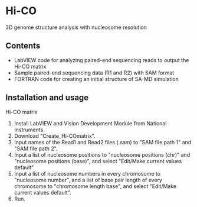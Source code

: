 # Hi-CO
3D genome structure analysis with nucleosome resolution 

## Contents
- LabVIEW code for analyzing paired-end sequencing reads to output the Hi-CO matrix
- Sample paired-end sequencing data (R1 and R2) with SAM format
- FORTRAN code for creating an initial structure of SA-MD simulation

## Installation and usage

Hi-CO matrix 
1. Install LabVIEW and Vision Development Module from National Instruments.
2. Download "Create_Hi-COmatrix".
3. Input names of the Read1 and Read2 files (.sam) to "SAM file path 1" and "SAM file path 2".
4. Input a list of nucleosome positions to "nucleosome positions (chr)" and "nucleosome positions (base)", and select "Edit/Make current values default"
5. Input a list of nucleosome numbers in every chromosome to "nucleosome number", and a list of base pair length of every chromosome to "chromosome length base", and select "Edit/Make current values default".
6. Run.

